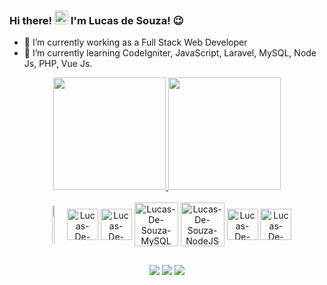 ### Hi there! <img src="https://user-images.githubusercontent.com/1303154/88677602-1635ba80-d120-11ea-84d8-d263ba5fc3c0.gif" width="22px" height="auto" alt="hi-there"> I'm Lucas de Souza! 😉

- 🔭 I’m currently working as a Full Stack Web Developer 
- 🌱 I’m currently learning CodeIgniter, JavaScript, Laravel, MySQL, Node Js, PHP, Vue Js.

<div align="center">
    <a href="https://github.com/lucas-de-souza29">
    <img height="180em" src="https://github-readme-stats.vercel.app/api?username=lucas-de-souza29&show_icons=true&theme=dark&include_all_commits=true&count_private=true"/>
    <img height="180em" src="https://github-readme-stats.vercel.app/api/top-langs/?username=lucas-de-souza29&layout=compact&langs_count=7&theme=dark"/>
</div>

<div align="center" style="display: inline-block"><br>
    <img align="center" alt="Lucas-De-Souza-CodeIgniter" height="60" width="7%"       
         src="https://cdn.jsdelivr.net/gh/devicons/devicon/icons/codeigniter/codeigniter-plain-wordmark.svg" />
    <img align="center" alt="Lucas-De-Souza-JavaScript height="30" width="50"                    
         src="https://cdn.jsdelivr.net/gh/devicons/devicon/icons/javascript/javascript-original.svg"/> 
    <img align="center" alt="Lucas-De-Souza-Laravel height="30" width="50" 
         src="https://cdn.jsdelivr.net/gh/devicons/devicon/icons/laravel/laravel-plain-wordmark.svg" />
    <img align="center" alt="Lucas-De-Souza-MySQL height="30" width="70" 
         src="https://cdn.jsdelivr.net/gh/devicons/devicon/icons/mysql/mysql-original-wordmark.svg" />
    <img align="center" alt="Lucas-De-Souza-NodeJS height="30" width="70" 
         src="https://cdn.jsdelivr.net/gh/devicons/devicon/icons/nodejs/nodejs-original-wordmark.svg" />
    <img align="center" alt="Lucas-De-Souza-PHP" height="50" width="auto" 
         src="https://cdn.jsdelivr.net/gh/devicons/devicon/icons/php/php-original.svg" />
    <img align="center" alt="Lucas-De-Souza-VueJS" height="50" width="auto" 
         src="https://cdn.jsdelivr.net/gh/devicons/devicon/icons/vuejs/vuejs-original-wordmark.svg" />
</div>

##
<div align="center">
  <a href="mailto:lucasdesouza.ti@gmail.com" target="_blank"><img src="https://img.shields.io/badge/Gmail-EA4335.svg?style=for-the-badge&logo=Gmail&logoColor=white" target="_blank"/></a>
  <a href="https://www.instagram.com/lucasdesouza29/" target="_blank"><img src="https://img.shields.io/badge/-Instagram-%23E4405F?style=for-the-badge&logo=instagram&logoColor=white" target="_blank"/></a>
  <a href="https://www.linkedin.com/in/lucas-de-souza-ti/" target="_blank"><img src="https://img.shields.io/badge/LinkedIn-0077B5?style=for-the-badge&logo=linkedin&logoColor=white" target="_blank"/></a>
</div>
